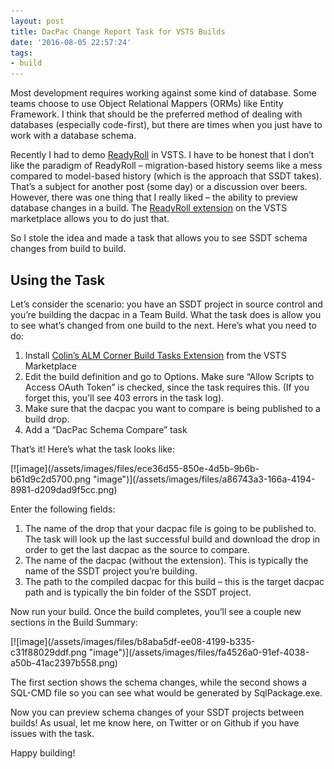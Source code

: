 ```yaml
---
layout: post
title: DacPac Change Report Task for VSTS Builds
date: '2016-08-05 22:57:24'
tags:
- build
---
```


Most development requires working against some kind of database. Some teams choose to use Object Relational Mappers (ORMs) like Entity Framework. I think that should be the preferred method of dealing with databases (especially code-first), but there are times when you just have to work with a database schema.

Recently I had to demo [ReadyRoll](https://www.red-gate.com/products/sql-development/readyroll/?gclid=CJDDxZ7Nqs4CFbEV0wodFIUCJA) in VSTS. I have to be honest that I don’t like the paradigm of ReadyRoll – migration-based history seems like a mess compared to model-based history (which is the approach that SSDT takes). That’s a subject for another post (some day) or a discussion over beers. However, there was one thing that I really liked – the ability to preview database changes in a build. The [ReadyRoll extension](https://marketplace.visualstudio.com/items?itemName=redgatesoftware.redgate-readyroll) on the VSTS marketplace allows you to do just that.

So I stole the idea and made a task that allows you to see SSDT schema changes from build to build.

## Using the Task

Let’s consider the scenario: you have an SSDT project in source control and you’re building the dacpac in a Team Build. What the task does is allow you to see what’s changed from one build to the next. Here’s what you need to do:

1. Install [Colin’s ALM Corner Build Tasks Extension](https://marketplace.visualstudio.com/items?itemName=colinsalmcorner.colinsalmcorner-buildtasks) from the VSTS Marketplace
2. Edit the build definition and go to Options. Make sure “Allow Scripts to Access OAuth Token” is checked, since the task requires this. (If you forget this, you’ll see 403 errors in the task log).
3. Make sure that the dacpac you want to compare is being published to a build drop.
4. Add a “DacPac Schema Compare” task

That’s it! Here’s what the task looks like:

<!--kg-card-begin: html-->[![image](/assets/images/files/ece36d55-850e-4d5b-9b6b-b61d9c2d5700.png "image")](/assets/images/files/a86743a3-166a-4194-8981-d209dad9f5cc.png)<!--kg-card-end: html-->

Enter the following fields:

1. The name of the drop that your dacpac file is going to be published to. The task will look up the last successful build and download the drop in order to get the last dacpac as the source to compare.
2. The name of the dacpac (without the extension). This is typically the name of the SSDT project you’re building.
3. The path to the compiled dacpac for this build – this is the target dacpac path and is typically the bin folder of the SSDT project.

Now run your build. Once the build completes, you’ll see a couple new sections in the Build Summary:

<!--kg-card-begin: html-->[![image](/assets/images/files/b8aba5df-ee08-4199-b335-c31f88029ddf.png "image")](/assets/images/files/fa4526a0-91ef-4038-a50b-41ac2397b558.png)<!--kg-card-end: html-->

The first section shows the schema changes, while the second shows a SQL-CMD file so you can see what would be generated by SqlPackage.exe.

Now you can preview schema changes of your SSDT projects between builds! As usual, let me know here, on Twitter or on Github if you have issues with the task.

Happy building!

